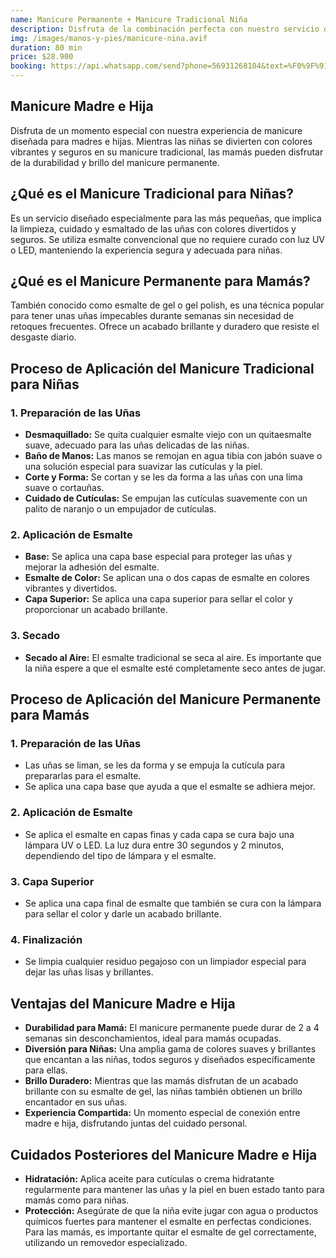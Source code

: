 ```yaml
---
name: Manicure Permanente + Manicure Tradicional Niña
description: Disfruta de la combinación perfecta con nuestro servicio de Manicure Permanente y Manicure Tradicional para Niñas. Cuida y embellece tus uñas con opciones duraderas y elegantes, adaptadas para todas las edades.
img: /images/manos-y-pies/manicure-nina.avif
duration: 80 min
price: $28.900
booking: https://api.whatsapp.com/send?phone=56931268104&text=%F0%9F%91%8B%F0%9F%8F%BB%20%C2%A1Hola!%20Quisiera%20agendar%20una%20hora%20para%20el%20manicure%20permanente%20%2B%20manicure%20tradicional%20para%20ni%C3%B1as.
---
```


## Manicure Madre e Hija

Disfruta de un momento especial con nuestra experiencia de manicure diseñada para madres e hijas. Mientras las niñas se divierten con colores vibrantes y seguros en su manicure tradicional, las mamás pueden disfrutar de la durabilidad y brillo del manicure permanente.

## ¿Qué es el Manicure Tradicional para Niñas?

Es un servicio diseñado especialmente para las más pequeñas, que implica la limpieza, cuidado y esmaltado de las uñas con colores divertidos y seguros. Se utiliza esmalte convencional que no requiere curado con luz UV o LED, manteniendo la experiencia segura y adecuada para niñas.

## ¿Qué es el Manicure Permanente para Mamás?

También conocido como esmalte de gel o gel polish, es una técnica popular para tener unas uñas impecables durante semanas sin necesidad de retoques frecuentes. Ofrece un acabado brillante y duradero que resiste el desgaste diario.

## Proceso de Aplicación del Manicure Tradicional para Niñas

### 1. Preparación de las Uñas

- **Desmaquillado:** Se quita cualquier esmalte viejo con un quitaesmalte suave, adecuado para las uñas delicadas de las niñas.
- **Baño de Manos:** Las manos se remojan en agua tibia con jabón suave o una solución especial para suavizar las cutículas y la piel.
- **Corte y Forma:** Se cortan y se les da forma a las uñas con una lima suave o cortauñas.
- **Cuidado de Cutículas:** Se empujan las cutículas suavemente con un palito de naranjo o un empujador de cutículas.

### 2. Aplicación de Esmalte

- **Base:** Se aplica una capa base especial para proteger las uñas y mejorar la adhesión del esmalte.
- **Esmalte de Color:** Se aplican una o dos capas de esmalte en colores vibrantes y divertidos.
- **Capa Superior:** Se aplica una capa superior para sellar el color y proporcionar un acabado brillante.

### 3. Secado

- **Secado al Aire:** El esmalte tradicional se seca al aire. Es importante que la niña espere a que el esmalte esté completamente seco antes de jugar.

## Proceso de Aplicación del Manicure Permanente para Mamás

### 1. Preparación de las Uñas

- Las uñas se liman, se les da forma y se empuja la cutícula para prepararlas para el esmalte.
- Se aplica una capa base que ayuda a que el esmalte se adhiera mejor.

### 2. Aplicación de Esmalte

- Se aplica el esmalte en capas finas y cada capa se cura bajo una lámpara UV o LED. La luz dura entre 30 segundos y 2 minutos, dependiendo del tipo de lámpara y el esmalte.

### 3. Capa Superior

- Se aplica una capa final de esmalte que también se cura con la lámpara para sellar el color y darle un acabado brillante.

### 4. Finalización

- Se limpia cualquier residuo pegajoso con un limpiador especial para dejar las uñas lisas y brillantes.

## Ventajas del Manicure Madre e Hija

- **Durabilidad para Mamá:** El manicure permanente puede durar de 2 a 4 semanas sin desconchamientos, ideal para mamás ocupadas.
- **Diversión para Niñas:** Una amplia gama de colores suaves y brillantes que encantan a las niñas, todos seguros y diseñados específicamente para ellas.
- **Brillo Duradero:** Mientras que las mamás disfrutan de un acabado brillante con su esmalte de gel, las niñas también obtienen un brillo encantador en sus uñas.
- **Experiencia Compartida:** Un momento especial de conexión entre madre e hija, disfrutando juntas del cuidado personal.

## Cuidados Posteriores del Manicure Madre e Hija

- **Hidratación:** Aplica aceite para cutículas o crema hidratante regularmente para mantener las uñas y la piel en buen estado tanto para mamás como para niñas.
- **Protección:** Asegúrate de que la niña evite jugar con agua o productos químicos fuertes para mantener el esmalte en perfectas condiciones. Para las mamás, es importante quitar el esmalte de gel correctamente, utilizando un removedor especializado.
